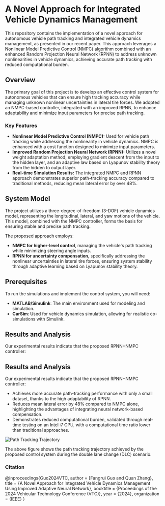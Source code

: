 # A Novel Approach for Integrated Vehicle Dynamics Management

This repository contains the implementation of a novel approach for autonomous vehicle path tracking and integrated vehicle dynamics management, as presented in our recent paper. This approach leverages a Nonlinear Model Predictive Control (NMPC) algorithm combined with an enhanced Random Projection Neural Network (RPNN) to address unknown nonlinearities in vehicle dynamics, achieving accurate path tracking with reduced computational burden.

## Overview

The primary goal of this project is to develop an effective control system for autonomous vehicles that can ensure high tracking accuracy while managing unknown nonlinear uncertainties in lateral tire forces. We adopted an NMPC-based controller, integrated with an improved RPNN, to enhance adaptability and minimize input parameters for precise path tracking.

### Key Features
- **Nonlinear Model Predictive Control (NMPC):** Used for vehicle path tracking while addressing the nonlinearity in vehicle dynamics. NMPC is enhanced with a cost function designed to minimize input parameters.
- **Improved Random Projection Neural Network (RPNN):** Utilizes a novel weight adaptation method, employing gradient descent from the input to the hidden layer, and an adaptive law based on Lyapunov stability theory from the hidden to output layer.
- **Real-time Simulation Results:** The integrated NMPC and RPNN approach demonstrates superior path-tracking accuracy compared to traditional methods, reducing mean lateral error by over 48%.

## System Model

The project utilizes a three-degree-of-freedom (3-DOF) vehicle dynamics model, representing the longitudinal, lateral, and yaw motions of the vehicle. This model, combined with the NMPC controller, forms the basis for ensuring stable and precise path tracking.

The proposed approach employs:
- **NMPC for higher-level control**, managing the vehicle's path tracking while minimizing steering angle inputs.
- **RPNN for uncertainty compensation**, specifically addressing the nonlinear uncertainties in lateral tire forces, ensuring system stability through adaptive learning based on Lyapunov stability theory.

## Prerequisites
To run the simulations and implement the control system, you will need:
- **MATLAB/Simulink**: The main environment used for modeling and simulation.
- **CarSim**: Used for vehicle dynamics simulation, allowing for realistic co-simulations with Simulink.

## Results and Analysis
Our experimental results indicate that the proposed RPNN+NMPC controller:
## Results and Analysis

Our experimental results indicate that the proposed RPNN+NMPC controller:

- Achieves more accurate path-tracking performance with only a small dataset, thanks to the high adaptability of RPNN.
- Reduces mean lateral error by 48% compared to NMPC alone, highlighting the advantages of integrating neural network-based compensation.
- Demonstrates reduced computational burden, validated through real-time testing on an Intel i7 CPU, with a computational time ratio lower than traditional approaches.

![Path Tracking Trajectory](RPNN_NMPC/images/path_tracking_trajectory.png)

The above figure shows the path tracking trajectory achieved by the proposed control system during the double lane change (DLC) scenario.

### Citation
@inproceedings{Guo2024VTC,
  author = {Fangrui Guo and Quan Zhang},
  title = {A Novel Approach for Integrated Vehicle Dynamics Management Using Improved Adaptive Neural Network},
  booktitle = {Proceedings of the 2024 Vehicular Technology Conference (VTC)},
  year = {2024},
  organization = {IEEE}
}
